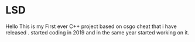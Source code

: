 # LSD
Hello This is my First ever C++ project based on csgo cheat that i have released . started coding in 2019 and in the same year started working on it.
